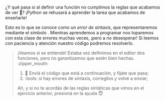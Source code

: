 ¿Y qué pasa si al definir una función no cumplimos la reglas que acabamos de ver :speak_no_evil:? ¡Python se rehusará a aprender la tarea que acabamos de enseñarle! 

Esto es lo que se conoce como un _error de sintaxis_, que representaremos mediante el símbolo <i class="fas fa-minus-circle text-broken"></i>. Mientras aprendemos a programar nos toparemos con esta clase de errores muchas veces, ¡pero a no desesperar! Si leemos con paciencia y atención nuestro código podremos resolverlo.

> ¡Veamos si se entiende! Estaba vez definimos en el editor dos funciones, pero no garantizamos que estén bien hechas. :zipper_mouth:
> 
> 1. :eyes: Enviá el código que está a continuación, y fijate que pasa;
> 2. :tools: si hay errores de sintaxis, corregilos y volvé a enviar;
> 
> Ah, y si no te acordás de las reglas sintáticas que vimos en el ejercicio anterior, presioná en la ayuda :innocent: 

